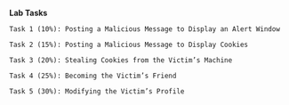 
**Lab Tasks**

    Task 1 (10%): Posting a Malicious Message to Display an Alert Window
    
    Task 2 (15%): Posting a Malicious Message to Display Cookies

    Task 3 (20%): Stealing Cookies from the Victim’s Machine
    
    Task 4 (25%): Becoming the Victim’s Friend
    
    Task 5 (30%): Modifying the Victim’s Profile


